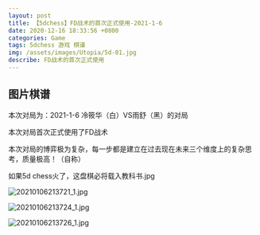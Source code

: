 ```yaml
---
layout: post
title: 【5dchess】FD战术的首次正式使用-2021-1-6
date: 2020-12-16 18:33:56 +0800
categories: Game
tags: 5dchess 游戏 棋谱
img: /assets/images/Utopia/5d-01.jpg
describe: FD战术的首次正式使用
---
```


## 图片棋谱

本次对局为：2021-1-6 冷筱华（白）VS雨舒（黑）的对局

本次对局首次正式使用了FD战术

本次对局的博弈极为复杂，每一步都是建立在过去现在未来三个维度上的复杂思考，质量极高！（自称）

如果5d chess火了，这盘棋必将载入教科书.jpg

![20210106213721_1.jpg](https://i.loli.net/2021/01/06/YuGtMes9jxJNQFL.jpg)

![20210106213724_1.jpg](https://i.loli.net/2021/01/06/7afDpAnWbOS6Zhc.jpg)

![20210106213726_1.jpg](https://i.loli.net/2021/01/06/CNqlmj79GXtOMuk.jpg)

